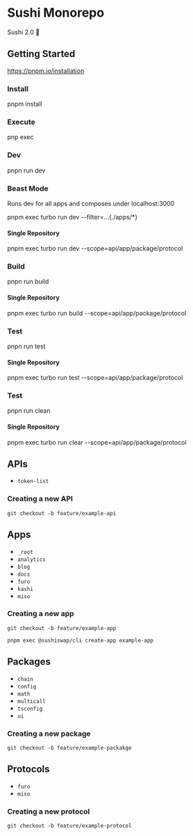 # Sushi Monorepo

Sushi 2.0 🍣

## Getting Started

https://pnpm.io/installation

### Install

pnpm install

### Execute

pnp exec

### Dev

pnpn run dev

### Beast Mode

Runs dev for all apps and composes under localhost:3000

pnpm exec turbo run dev --filter=...{./apps/\*}

#### Single Repository

pnpm exec turbo run dev --scope=api/app/package/protocol

### Build

pnpn run build

#### Single Repository

pnpm exec turbo run build --scope=api/app/package/protocol

### Test

pnpn run test

#### Single Repository

pnpm exec turbo run test --scope=api/app/package/protocol

### Test

pnpn run clean

#### Single Repository

pnpm exec turbo run clear --scope=api/app/package/protocol

## APIs

- `token-list`

### Creating a new API

`git checkout -b feature/example-api`

## Apps

- `_root`
- `analytics`
- `blog`
- `docs`
- `furo`
- `kashi`
- `miso`

### Creating a new app

`git checkout -b feature/example-app`

`pnpm exec @sushiswap/cli create-app example-app`

## Packages

- `chain`
- `config`
- `math`
- `multicall`
- `tsconfig`
- `ui`

### Creating a new package

`git checkout -b feature/example-packakge`

## Protocols

- `furo`
- `miso`

### Creating a new protocol

`git checkout -b feature/example-protocol`
